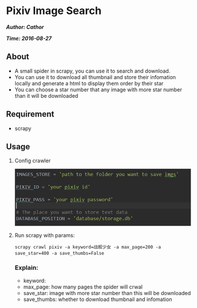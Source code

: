# Pixiv Image Search

***Author: Cathor***

***Time: 2016-08-27***

## About
* A small spider in scrapy, you can use it to search and download.
* You can use it to download all thumbnail and store their infomation locally and generate a html to display them order by their star
* You can choose a star number that any image with more star number than it will be downloaded

## Requirement
* scrapy

## Usage
1. Config crawler

    ![config.png](readme/img/config.png)

2. Run scrapy with params:
    
    `scrapy crawl pixiv -a keyword=战舰少女 -a max_page=200 -a save_star=400 -a save_thumbs=False`
    
    ### Explain:

    * keyword: 
    * max_page: how many pages the spider will crwal
    * save_star: image with more star number than this will be downloaded
    * save_thumbs: whether to download thumbnail and infomation

